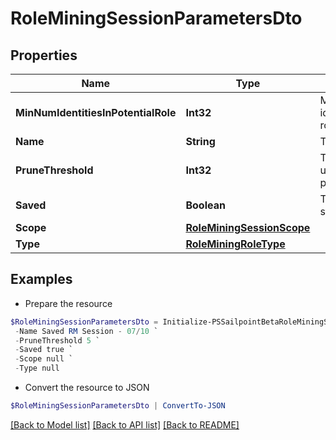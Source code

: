 # RoleMiningSessionParametersDto
## Properties

Name | Type | Description | Notes
------------ | ------------- | ------------- | -------------
**MinNumIdentitiesInPotentialRole** | **Int32** | Minimum number of identities in a potential role | [optional] 
**Name** | **String** | The session&#39;s saved name | [optional] 
**PruneThreshold** | **Int32** | The prune threshold to be used or null to calculate prescribedPruneThreshold | [optional] 
**Saved** | **Boolean** | The session&#39;s saved status | [optional] 
**Scope** | [**RoleMiningSessionScope**](RoleMiningSessionScope.md) |  | [optional] 
**Type** | [**RoleMiningRoleType**](RoleMiningRoleType.md) |  | [optional] 

## Examples

- Prepare the resource
```powershell
$RoleMiningSessionParametersDto = Initialize-PSSailpointBetaRoleMiningSessionParametersDto  -MinNumIdentitiesInPotentialRole 20 `
 -Name Saved RM Session - 07/10 `
 -PruneThreshold 5 `
 -Saved true `
 -Scope null `
 -Type null
```

- Convert the resource to JSON
```powershell
$RoleMiningSessionParametersDto | ConvertTo-JSON
```

[[Back to Model list]](../README.md#documentation-for-models) [[Back to API list]](../README.md#documentation-for-api-endpoints) [[Back to README]](../README.md)

